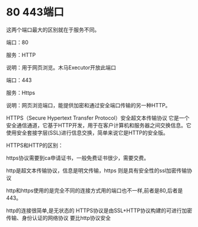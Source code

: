 # 80 443端口

这两个端口最大的区别就在于服务不同。

端口：80

服务：HTTP

说明：用于网页浏览。木马Executor开放此端口

端口：443

服务：Https

说明：网页浏览端口，能提供加密和通过安全端口传输的另一种HTTP。

HTTPS（Secure Hypertext Transfer Protocol）安全超文本传输协议 它是一个安全通信通道，它基于HTTP开发，用于在客户计算机和服务器之间交换信息。它使用安全套接字层\(SSL\)进行信息交换，简单来说它是HTTP的安全版。

HTTPS和HTTP的区别：

https协议需要到ca申请证书，一般免费证书很少，需要交费。

http是超文本传输协议，信息是明文传输，https 则是具有安全性的ssl加密传输协议

http和https使用的是完全不同的连接方式用的端口也不一样,前者是80,后者是443。

http的连接很简单,是无状态的 HTTPS协议是由SSL+HTTP协议构建的可进行加密传输、身份认证的网络协议 要比http协议安全

